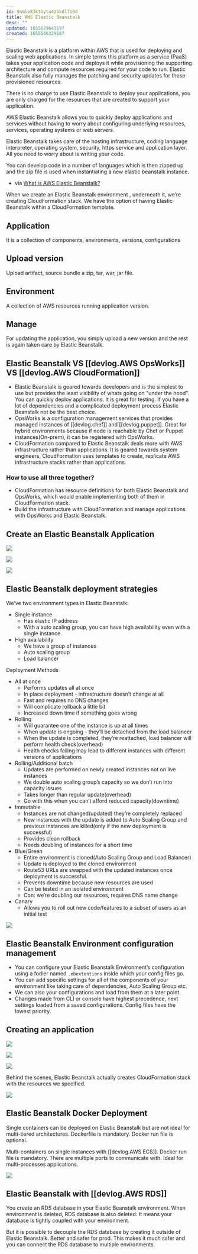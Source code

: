 ```yaml
---
id: 9nmlp83ktbytu4zbkdl7o0d
title: AWS Elastic Beanstalk
desc: ""
updated: 1655629643197
created: 1655546329187
---
```


Elastic Beanstalk is a platform within AWS that is used for deploying and scaling web applications. In simple terms this platform as a service (PaaS) takes your application code and deploys it while provisioning the supporting architecture and compute resources required for your code to run. Elastic Beanstalk also fully manages the patching and security updates for those provisioned resources.

There is no charge to use Elastic Beanstalk to deploy your applications, you are only charged for the resources that are created to support your application.

AWS Elastic Beanstalk allows you to quickly deploy applications and services without having to worry about configuring underlying resources, services, operating systems or web servers.

Elastic Beanstalk takes care of the hosting infrastructure, coding language interpreter, operating system, security, https service and application layer. All you need to worry about is writing your code.

You can develop code in a number of languages which is then zipped up and the zip file is used when instantiating a new elastic beanstalk instance.

- via [What is AWS Elastic Beanstalk?](https://www.hava.io/blog/what-is-aws-elastic-beanstalk)

When we create an Elastic Beanstalk environment , underneath it, we’re creating CloudFormation stack. We have the option of having Elastic Beanstalk within a CloudFormation template.

## Application

It is a collection of components, environments, versions, configurations

## Upload version

Upload artifact, source bundle a zip, tar, war, jar file.

## Environment

A collection of AWS resources running application version.

## Manage

For updating the application, you simply upload a new version and the rest is again taken care by Elastic Beanstalk.

## Elastic Beanstalk VS [[devlog.AWS OpsWorks]] VS [[devlog.AWS CloudFormation]]

- Elastic Beanstalk is geared towards developers and is the simplest to use but provides the least visibility of whats going on "under the hood". You can quickly deploy applications. It is great for testing. If you have a lot of dependencies and a complicated deployment process Elastic Beanstalk not be the best choice.
- OpsWorks is a configuration management services that provides managed instances of [[devlog.chef]] and [[devlog.puppet]]. Great for hybrid environments because if node is reachable by Chef or Puppet instances(On-prem), it can be registered with OpsWorks.
- CloudFormation compared to Elastic Beanstalk deals more with AWS infrastructure rather than applications. It is geared towards system engineers, CloudFormation uses templates to create, replicate AWS infrastructure stacks rather than applications.

### How to use all three together?

- CloudFormation has resource definitions for both Elastic Beanstalk  and OpsWorks, which would enable implementing both of them in CloudFormation stack.
- Build the infrastructure with CloudFormation and manage applications with OpsWorks and Elastic Beanstalk.


## Create an Elastic Beanstalk Application

![](https://res.cloudinary.com/zubayr/image/upload/v1655629696/wiki/kgz2k1qy0gt3433reler.png)

![](https://res.cloudinary.com/zubayr/image/upload/v1655629915/wiki/qmwmq00kynqimsw13ehu.png)

![](https://res.cloudinary.com/zubayr/image/upload/v1655630013/wiki/nsvk6zntgfhyb3iw4lcm.png)

## Elastic Beanstalk deployment strategies

We’ve two environment types in Elastic Beanstalk:

- Single instance 
	- Has elastic IP address
	- With a auto scaling group, you can have high availability even with a single instance.
- High availability
	- We have a group of instances
	- Auto scaling group
	- Load balancer

Deployment Methods

- All at once
	- Performs updates all at once
	- In place deployment - infrastructure doesn’t change at all
	- Fast and requires no DNS changes 
	- Will complicate rollback a little bit
	- Increased down time if something goes wrong
- Rolling
	- Will guarantee one of the instance is up at all times
	- When update is ongoing - they’ll be detached from the load balancer
	- When the update is completed, they’re reattached, load balancer will perform health check(overhead)
	- Health checks failing may lead to different instances with different versions of applications 
- Rolling/Additional batch
	- Updates are performed on newly created instances not on live instances
	- We double auto scaling group’s capacity so we don’t run into capacity issues
	- Takes longer than regular update(overhead)
	- Go with this when you can’t afford reduced capacity(downtime)
- Immutable
	- Instances are not changed(updated) they’re completely replaced
	- New instances with the update is added to Auto Scaling Group and previous instances are killed(only if the new deployment is successful)
	- Provides clean rollback
	- Needs doubling of instances for a short time
- Blue/Green
	- Entire environment is cloned(Auto Scaling Group and Load Balancer)
	- Update is deployed to the cloned environment 
	- Route53 URLs are swapped with the updated instances once deployment is successful.
	- Prevents downtime because new resources are used
	- Can be tested in an isolated environment 
	- Con: we’re doubling our resources, requires DNS name change
- Canary
	- Allows you to roll out new code/features to a subset of users as an initial test

![](https://res.cloudinary.com/zubayr/image/upload/v1655632839/wiki/xxzvbggiv1zttmngmv42.png)

## Elastic Beanstalk Environment configuration management 

- You can configure your Elastic Beanstalk Environment’s configuration using a fodler named `.ebextentions` inside which your config files go.
- You can add specific settings for all of the components of your environment like taking care of dependencies, Auto Scaling Group etc.
- We can also your configurations and load from them at a later point.
- Changes made from CLI or console have highest precedence, next settings loaded from a saved configurations. Config files have the lowest priority.

## Creating an application

![](https://res.cloudinary.com/zubayr/image/upload/v1655636669/wiki/s6mi2x0zkajvbyouj4f9.png)


![](https://res.cloudinary.com/zubayr/image/upload/v1655636684/wiki/wizxch0khz30rpbrik71.png)

![](https://res.cloudinary.com/zubayr/image/upload/v1655636756/wiki/hh5vkabu8g4ycn1gk48o.png)

Behind the scenes, Elastic Beanstalk actually creates CloudFormation stack with the resources we specified.

![](https://res.cloudinary.com/zubayr/image/upload/v1655636968/wiki/inimde4i38hupldmjkbq.png)



## Elastic Beanstalk Docker Deployment 


Single containers can be deployed on Elastic Beanstalk but are not ideal for multi-tiered architectures. Dockerfile is mandatory. Docker run file is optional.

Multi-containers on single instances with [[devlog.AWS ECS]]. Docker run file is mandatory. There are multiple ports to communicate with. Ideal for multi-processes applications.

![](https://res.cloudinary.com/zubayr/image/upload/v1655652299/wiki/f41dktgd9nrubg6ivlmm.png)

## Elastic Beanstalk with [[devlog.AWS RDS]]

You create an RDS database in your Elastic Beanstalk environment. When environment is deleted, RDS database is also deleted. It means your database is tightly coupled with your environment.

But it is possible to decouple the RDS database by creating it outside of Elastic Beanstalk. Better and safer for prod. This makes it much safer and you can connect the RDS database to multiple environments.